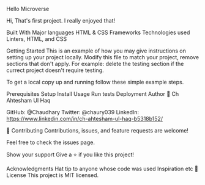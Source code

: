 Hello Microverse 

Hi, That's first project. I really enjoyed that!

Built With
Major languages
HTML & CSS
Frameworks
Technologies used
Linters, HTML, and CSS

Getting Started
This is an example of how you may give instructions on setting up your project locally. Modify this file to match your project, remove sections that don't apply. For example: delete the testing section if the currect project doesn't require testing.

To get a local copy up and running follow these simple example steps.

Prerequisites
Setup
Install
Usage
Run tests
Deployment
Author
👤 Ch Ahtesham Ul Haq

GitHub: @Chaudhary
Twitter: @chaury039
LinkedIn: https://www.linkedin.com/in/ch-ahtesham-ul-haq-b5318b152/

🤝 Contributing
Contributions, issues, and feature requests are welcome!

Feel free to check the issues page.

Show your support
Give a ⭐️ if you like this project!

Acknowledgments
Hat tip to anyone whose code was used
Inspiration
etc
📝 License
This project is MIT licensed.
